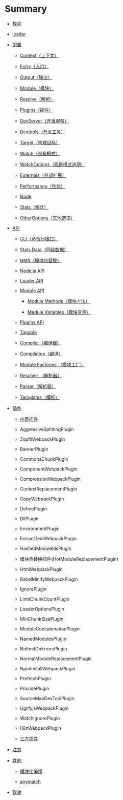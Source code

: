 # Summary

* [教程](/Guide/README.md)

* [loader](loaders/README.md)

* [配置](/configuration/README.md)

  * [Context（上下文）](configuration/context.md)
  * [Entry（入口）](configuration/entry.md)
  * [Output（输出）](configuration/output.md)
  * [Module（模块）](/configuration/module.md)
  * [Resolve（解析）](/configuration/resolve.md)

  * [Plugins（插件）](configuration/plugins.md)

  * [DevServer（开发服务）](configuration/devServer.md)

  * [Devtools（开发工具）](/configuration/devtools.md)

  * [Target（构建目标）](configuration/target.md)

  * [Watch（观察模式）](configuration/watch.md)

  * [WatchOptions（观察模式选项）](configuration/watchOptions.md)

  * [Externals（外部扩展）](configuration/externals.md)

  * [Performance（性能）](configuration/performance.md)

  * [Node](configuration/node.md)

  * [Stats（统计）](//configuration/stats.md)

  * [OtherOptions（其他选项）](configuration/otherOptions.md)

* [API](/API/README.md)

  * [CLI（命令行接口）](//API/CLI.md)
  * [Stats Data（同级数据）](/API/StatsData.md)
  * [HMR（模块热替换）](/API/HMR.md)
  * [Node.js API](/API/API-Node.md)
  * [Loader API](/API/API-Loader.md)

  * [Module API](##)

    * [Module Methods（模块方法）](/API/ModuleMethods.md)

    * [Medule Variables（模块变量）](/API/ModuleVariables.md)

  * [Plugins API](/API/API-Plugins.md)

  * [Tapable](/API/API-Tapable.md)

  * [Compiler（编译器）](/API/API-Compiler.md)

  * [Compilation（编译）](/API/API-Compilation.md)

  * [Module Factories （模块工厂）](/API/ModuleFactories.md)

  * [Resolver （解析器）](/API/API-Resolver.md)

  * [Parser（解析器）](/API/API-Parser.md)

  * [Templates（模板）](/API/API-Templates.md)

* [插件](/Plugins/README.md)
  * [内置插件](/Plugins/internal/README.md)
  * AggressiveSplittingPlugin

  * ZopfliWebpackPlugin
  * BannerPlugin
  * CommonsChunkPlugin
  * ComponentWebpackPlugin
  * CompressionWebpackPlugin
  * ContextReplacementPlugin
  * CopyWebpackPlugin
  * DefinePlugin
  * DllPlugin
  * EnvironmentPlugin
  * ExtractTextWebpackPlugin
  * HashedModuleIdsPlugin
  * 模块热替换插件\(HotModuleReplacementPlugin\)
  * HtmlWebpackPlugin
  * BabelMinifyWebpackPlugin
  * IgnorePlugin
  * LimitChunkCountPlugin
  * LoaderOptionsPlugin
  * MinChunkSizePlugin
  * ModuleConcatenationPlugin
  * NamedModulesPlugin
  * NoEmitOnErrorsPlugin
  * NormalModuleReplacementPlugin
  * NpmInstallWebpackPlugin
  * PrefetchPlugin
  * ProvidePlugin
  * SourceMapDevToolPlugin
  * UglifyjsWebpackPlugin
  * WatchIgnorePlugin
  * I18nWebpackPlugin

  * [三方插件](/Plugins/third-party/README.md)

* [注意](Note.md)

* [其他](/Others/README.md)

  * [模块化编程](/Others/Modular-programming.md)

  * [anymatch](/Others/anymatch.md)

* [致谢](/thanks.md)



